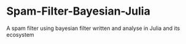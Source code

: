 # Spam-Filter-Bayesian-Julia
A spam filter using bayesian filter written and analyse in Julia and its ecosystem
